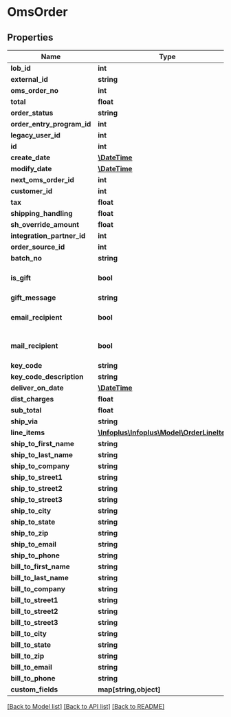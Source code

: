 # OmsOrder

## Properties
Name | Type | Description | Notes
------------ | ------------- | ------------- | -------------
**lob_id** | **int** |  | 
**external_id** | **string** |  | [optional] 
**oms_order_no** | **int** |  | [optional] 
**total** | **float** |  | [optional] 
**order_status** | **string** |  | [optional] 
**order_entry_program_id** | **int** |  | [optional] 
**legacy_user_id** | **int** |  | [optional] 
**id** | **int** |  | [optional] 
**create_date** | [**\DateTime**](\DateTime.md) |  | [optional] 
**modify_date** | [**\DateTime**](\DateTime.md) |  | [optional] 
**next_oms_order_id** | **int** |  | [optional] 
**customer_id** | **int** |  | [optional] 
**tax** | **float** |  | [optional] 
**shipping_handling** | **float** |  | [optional] 
**sh_override_amount** | **float** |  | [optional] 
**integration_partner_id** | **int** |  | [optional] 
**order_source_id** | **int** |  | [optional] 
**batch_no** | **string** |  | [optional] 
**is_gift** | **bool** |  | [optional] [default to false]
**gift_message** | **string** |  | [optional] 
**email_recipient** | **bool** |  | [optional] [default to false]
**mail_recipient** | **bool** |  | [optional] [default to false]
**key_code** | **string** |  | [optional] 
**key_code_description** | **string** |  | [optional] 
**deliver_on_date** | [**\DateTime**](\DateTime.md) |  | 
**dist_charges** | **float** |  | [optional] 
**sub_total** | **float** |  | [optional] 
**ship_via** | **string** |  | [optional] 
**line_items** | [**\Infoplus\Infoplus\Model\OrderLineItem[]**](OrderLineItem.md) |  | [optional] 
**ship_to_first_name** | **string** |  | [optional] 
**ship_to_last_name** | **string** |  | [optional] 
**ship_to_company** | **string** |  | [optional] 
**ship_to_street1** | **string** |  | [optional] 
**ship_to_street2** | **string** |  | [optional] 
**ship_to_street3** | **string** |  | [optional] 
**ship_to_city** | **string** |  | [optional] 
**ship_to_state** | **string** |  | [optional] 
**ship_to_zip** | **string** |  | [optional] 
**ship_to_email** | **string** |  | [optional] 
**ship_to_phone** | **string** |  | [optional] 
**bill_to_first_name** | **string** |  | [optional] 
**bill_to_last_name** | **string** |  | [optional] 
**bill_to_company** | **string** |  | [optional] 
**bill_to_street1** | **string** |  | [optional] 
**bill_to_street2** | **string** |  | [optional] 
**bill_to_street3** | **string** |  | [optional] 
**bill_to_city** | **string** |  | [optional] 
**bill_to_state** | **string** |  | [optional] 
**bill_to_zip** | **string** |  | [optional] 
**bill_to_email** | **string** |  | [optional] 
**bill_to_phone** | **string** |  | [optional] 
**custom_fields** | **map[string,object]** |  | [optional] 

[[Back to Model list]](../README.md#documentation-for-models) [[Back to API list]](../README.md#documentation-for-api-endpoints) [[Back to README]](../README.md)


